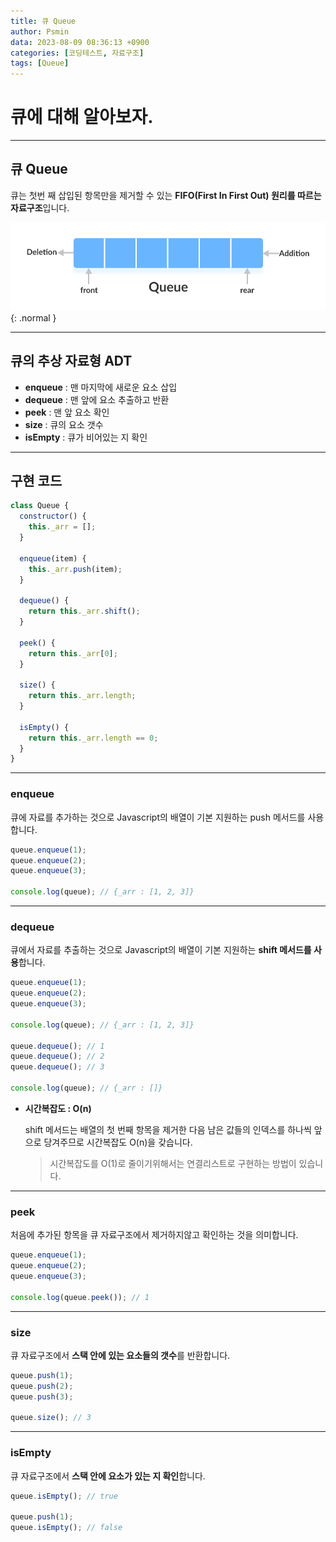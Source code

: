 ```yaml
---
title: 큐 Queue
author: Psmin
data: 2023-08-09 08:36:13 +0900
categories: [코딩테스트, 자료구조]
tags: [Queue]
---
```


# 큐에 대해 알아보자.

---

## 큐 Queue

큐는 첫번 째 삽입된 항목만을 제거할 수 있는 **FIFO(First In First Out) 원리를 따르는 자료구조**입니다.

![queue](/assets/img/queue.png){: .normal }

---

## 큐의 추상 자료형 ADT

- **enqueue** : 맨 마지막에 새로운 요소 삽입
- **dequeue** : 맨 앞에 요소 추출하고 반환
- **peek** : 맨 앞 요소 확인
- **size** : 큐의 요소 갯수
- **isEmpty** : 큐가 비어있는 지 확인

---

## 구현 코드

```js
class Queue {
  constructor() {
    this._arr = [];
  }

  enqueue(item) {
    this._arr.push(item);
  }

  dequeue() {
    return this._arr.shift();
  }

  peek() {
    return this._arr[0];
  }

  size() {
    return this._arr.length;
  }

  isEmpty() {
    return this._arr.length == 0;
  }
}
```

---

### enqueue

큐에 자료를 추가하는 것으로 Javascript의 배열이 기본 지원하는 push 메서드를 사용합니다.

```js
queue.enqueue(1);
queue.enqueue(2);
queue.enqueue(3);

console.log(queue); // {_arr : [1, 2, 3]}
```

---

### dequeue

큐에서 자료를 추출하는 것으로 Javascript의 배열이 기본 지원하는 **shift 메서드를 사용**합니다.

```js
queue.enqueue(1);
queue.enqueue(2);
queue.enqueue(3);

console.log(queue); // {_arr : [1, 2, 3]}

queue.dequeue(); // 1
queue.dequeue(); // 2
queue.dequeue(); // 3

console.log(queue); // {_arr : []}
```

- **시간복잡도 : O(n)**

  shift 메서드는 배열의 첫 번째 항목을 제거한 다음 남은 값들의 인덱스를 하나씩 앞으로 당겨주므로 시간복잡도 O(n)을 갖습니다.

  > 시간복잡도를 O(1)로 줄이기위해서는 연결리스트로 구현하는 방법이 있습니다.

---

### peek

처음에 추가된 항목을 큐 자료구조에서 제거하지않고 확인하는 것을 의미합니다.

```js
queue.enqueue(1);
queue.enqueue(2);
queue.enqueue(3);

console.log(queue.peek()); // 1
```

---

### size

큐 자료구조에서 **스택 안에 있는 요소들의 갯수**를 반환합니다.

```js
queue.push(1);
queue.push(2);
queue.push(3);

queue.size(); // 3
```

---

### isEmpty

큐 자료구조에서 **스택 안에 요소가 있는 지 확인**합니다.

```js
queue.isEmpty(); // true

queue.push(1);
queue.isEmpty(); // false
```
